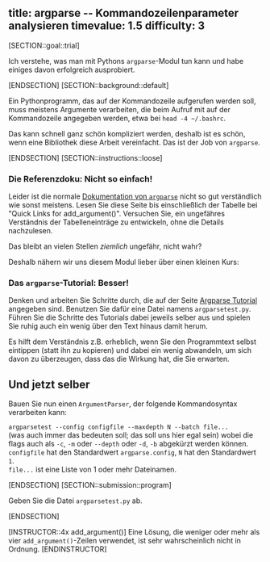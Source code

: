 title: argparse -- Kommandozeilenparameter analysieren
timevalue: 1.5
difficulty: 3
---
[SECTION::goal::trial]

Ich verstehe, was man mit Pythons `argparse`-Modul tun kann und habe einiges davon
erfolgreich ausprobiert.

[ENDSECTION]
[SECTION::background::default]

Ein Pythonprogramm, das auf der Kommandozeile aufgerufen werden soll, muss meistens
Argumente verarbeiten, die beim Aufruf mit auf der Kommandozeile angegeben werden, etwa bei 
`head -4 ~/.bashrc`.

Das kann schnell ganz schön kompliziert werden,
deshalb ist es schön, wenn eine Bibliothek diese Arbeit vereinfacht.
Das ist der Job von `argparse`.

[ENDSECTION]
[SECTION::instructions::loose]

### Die Referenzdoku: Nicht so einfach!

Leider ist die normale 
[Dokumentation von `argparse`](https://docs.python.org/3/library/argparse.html)
nicht so gut verständlich wie sonst meistens.
Lesen Sie diese Seite bis einschließlich der Tabelle bei 
"Quick Links for add_argument()".
Versuchen Sie, ein ungefähres Verständnis der Tabelleneinträge zu entwickeln,
ohne die Details nachzulesen.

Das bleibt an vielen Stellen _ziemlich_ ungefähr, nicht wahr?

Deshalb nähern wir uns diesem Modul lieber über einen kleinen Kurs:

### Das `argparse`-Tutorial: Besser!

Denken und arbeiten Sie Schritte durch, die auf der Seite
[Argparse Tutorial](https://docs.python.org/3/howto/argparse.html)
angegeben sind.
Benutzen Sie dafür eine Datei namens `argparsetest.py`.
Führen Sie die Schritte des Tutorials dabei jeweils selber aus und spielen
Sie ruhig auch ein wenig über den Text hinaus damit herum.

Es hilft dem Verständnis z.B. erheblich, wenn Sie den Programmtext
selbst eintippen (statt ihn zu kopieren) und dabei ein wenig abwandeln,
um sich davon zu überzeugen, dass das die Wirkung hat, die Sie erwarten.

## Und jetzt selber

Bauen Sie nun einen `ArgumentParser`, der folgende Kommandosyntax verarbeiten kann:

`argparsetest --config configfile --maxdepth N --batch file...`  
(was auch immer das bedeuten soll; das soll uns hier egal sein)
wobei die flags auch als `-c`, `-m` oder `--depth` oder `-d`, `-b` abgekürzt werden können.  
`configfile` hat den Standardwert `argparse.config`,
`N` hat den Standardwert `1`.  
`file...` ist eine Liste von 1 oder mehr Dateinamen.

[ENDSECTION]
[SECTION::submission::program]

Geben Sie die Datei `argparsetest.py` ab.

[ENDSECTION]

[INSTRUCTOR::4x add_argument()]
Eine Lösung, die weniger oder mehr als vier `add_argument()`-Zeilen verwendet,
ist sehr wahrscheinlich nicht in Ordnung. 
[ENDINSTRUCTOR]
